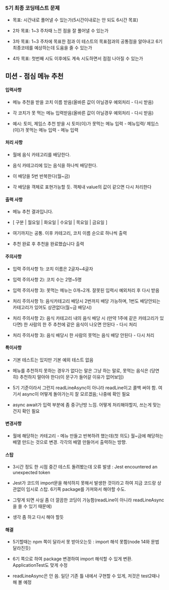 ### 5기 최종 코딩테스트 문제

- 목표: 시간내로 풀어낼 수 있는가(5시간이내로는 안 되도 6시간 목표)

- 2차 목표: 1~3 주차때 느낀 점을 잘 풀어낼 수 있는가

- 3차 목표: 1~3 주차에 목표한 점과 이 테스트의 목표점과의 공통점을 알아내고 6기 최종코테를 예상하는데 도움을 줄 수 있는가

- 4차 목표: 첫번째 시도 이후에도 계속 시도하면서 점점 나아질 수 있는가

## 미션 - 점심 메뉴 추천

#### 입력사항

- 메뉴 추천을 받을 코치 이름 받음(올바른 값이 아닐경우 예외처리 - 다시 받음)

- 각 코치가 못 먹는 메뉴 입력받음(올바른 값이 아닐경우 예외처리 - 다시 받음)

- 예시: 토미, 제임스 추천 받을 시 토미(이)가 못먹는 메뉴 입력 - 메뉴입력/ 제임스(이)가 못먹는 메뉴 입력 - 메뉴 입력

#### 처리 사항

- 월에 음식 카테고리를 배당한다.

- 음식 카테고리에 있는 음식을 하나씩 배당한다.

- 이 배당을 5번 반복한다(월~금)

- 각 배당을 객체로 표현가능할 듯. 객체내 value의 값이 같으면 다시 처리한다

#### 출력 사항

- 메뉴 추천 결과입니다.
- [ 구분 | 월요일 | 화요일 | 수요일 | 목요일 | 금요일 ]
- 여기까지는 공통. 이후 카테고리, 코치 이름 순으로 하나씩 출력

- 추천 완료 후 추천을 완료했습니다 출력


#### 주의사항

- 입력 주의사항 1): 코치 이름은 2글자~4글자

- 입력 주의사항 2): 코치 수는 2명~5명 

- 입력 주의사항 3): 못먹는 메뉴는 0개~2개. 잘못된 입력시 예외처리 후 다시 받음

- 처리 주의사항 1): 음식카테고리 배당시 2번까지 배당 가능하며, 1번도 배당안되는 카테고리가 있어도 상관없다(월~금 배당시)

- 처리 주의사항 2): 음식 카테고리 내의 음식 배당 시 (만약 1주에 같은 카테고리가 있다면) 한 사람의 한 주 추천에 같은 음식이 나오면 안된다 - 다시 처리

- 처리 주의사항 3): 음식 배당시 한 사람의 못먹는 음식 배당 안된다 - 다시 처리

#### 특이사항

- 기본 테스트는 있지만 기본 예외 테스트 없음

- 메뉴를 추천하지 못하는 경우가 없다는 말은 그냥 하는 말로, 못먹는 음식은 (당연히) 추천하지 말아야 한다(이 문구가 들어갈 이유가 없어보임)

- 5기 기준이라서 그런지 readLineAsync이 아니라 readLine이고 콜백 써야 함. 여기서 async이 어떻게 돌아가는지 잘 모르겠음; 나중에 확인 필요
- async await가 입력 부분에 좀 중구난방 느낌. 어떻게 처리해야할지, 쓰는게 맞는건지 확인 필요

#### 변경사항

- 월에 해당하는 카테고리 - 메뉴 만들고 반복하려 했는데(첫 의도) 월~금에 해당하는 배열 만드는 것으로 변경. 각각의 배열 만들어서 출력하는 방향.


#### 스탑

- 3시간 정도 한 시점 중간 테스트 돌려봤는데 오류 발생 : Jest encountered an unexpected token

- Jest가 코드의 import문을 해석하지 못해서 발생한 것이라고 하여 지금 코드랑 상관없이 임시로 스탑. 6기쪽 package를 가져와서 해야할 수도.

- 그렇게 되면 사실 좀 더 깔끔한 코딩이 가능함(readLine이 아니라 readLineAsync을 쓸 수 있기 때문에)

- 생각 좀 하고 다시 해야 할듯

#### 해결

- 5기할때는 npm 쪽이 달라서 못 받아오는듯 : import 해석 못함(node 14와 문법 달라진듯)

- 6기 쪽으로 하여 package 변경하여 import 해석할 수 있게 변환. ApplicationTest도 맞게 수정

- readLineAsync은 안 씀. 일단 기존 틀 내에서 구현할 수 있게, 저것은 test2때나 해 볼 예정